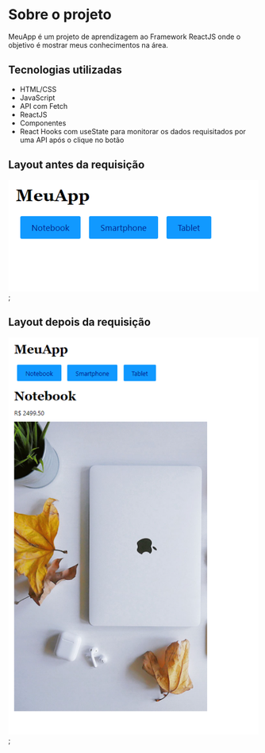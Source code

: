 # Sobre o projeto

MeuApp é um projeto de aprendizagem ao Framework ReactJS onde o objetivo é mostrar meus conhecimentos na área.

## Tecnologias utilizadas

- HTML/CSS
- JavaScript
- API com Fetch
- ReactJS
- Componentes
- React Hooks com useState para monitorar os dados requisitados por uma API após o clique no botão

## Layout antes da requisição

![](/src/img/1.png);

## Layout depois da requisição

![](/src/img/2.png);
